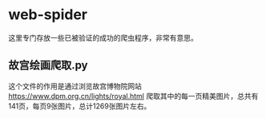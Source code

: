 # web-spider
这里专门存放一些已被验证的成功的爬虫程序，非常有意思。
## 故宫绘画爬取.py
这个文件的作用是通过浏览故宫博物院网站
https://www.dpm.org.cn/lights/royal.html
爬取其中的每一页精美图片，总共有141页，每页9张图片，总计1269张图片左右。
